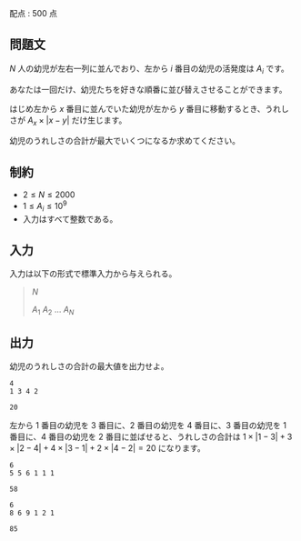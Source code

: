 配点 : $500$ 点

## 問題文

$N$ 人の幼児が左右一列に並んでおり、左から $i$ 番目の幼児の活発度は $A_i$ です。

あなたは一回だけ、幼児たちを好きな順番に並び替えさせることができます。

はじめ左から $x$ 番目に並んでいた幼児が左から $y$ 番目に移動するとき、うれしさが $A_x \times |x-y|$ だけ生じます。

幼児のうれしさの合計が最大でいくつになるか求めてください。

## 制約

- $2 \leq N \leq 2000$
- $1 \leq A_i \leq 10^9$
- 入力はすべて整数である。

## 入力

入力は以下の形式で標準入力から与えられる。

> $N$
> 
> $A_1$ $A_2$ $...$ $A_N$

## 出力

幼児のうれしさの合計の最大値を出力せよ。

```input1
4
1 3 4 2
```

```output1
20
```

左から $1$ 番目の幼児を $3$ 番目に、$2$ 番目の幼児を $4$ 番目に、$3$ 番目の幼児を $1$ 番目に、$4$ 番目の幼児を $2$ 番目に並ばせると、うれしさの合計は $1 \times |1-3|+3 \times |2-4|+4 \times |3-1|+2 \times |4-2|=20$ になります。

```input2
6
5 5 6 1 1 1
```

```output2
58
```

```input3
6
8 6 9 1 2 1
```

```output3
85
```